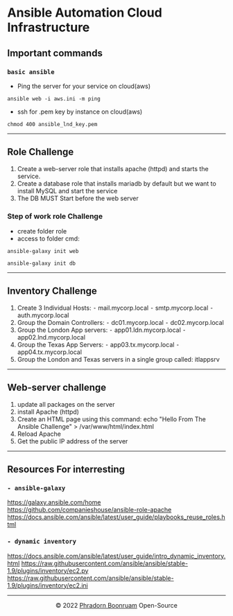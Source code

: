 # Ansible Automation Cloud Infrastructure

## Important commands
### `basic ansible`
- Ping the server for your service on cloud(aws)
```
ansible web -i aws.ini -m ping
```
- ssh for .pem key by instance on cloud(aws)
```
chmod 400 ansible_lnd_key.pem
```

-----
## Role Challenge
1) Create a web-server role that installs apache (httpd) and starts the service.
2) Create a database role that installs mariadb by default but we want to install MySQL and start the service
3) The DB MUST Start before the web server

### Step of work role Challenge
- create folder role
- access to folder cmd: 
```
ansible-galaxy init web
```
```
ansible-galaxy init db
```

---
## Inventory Challenge
1) Create 3 Individual Hosts:
        ⁃	mail.mycorp.local
        ⁃	smtp.mycorp.local
        ⁃	auth.mycorp.local
2) Group the Domain Controllers:
    ⁃	dc01.mycorp.local
    ⁃	dc02.mycorp.local
3) Group the London App servers:
    ⁃	app01.ldn.mycorp.local
    ⁃	app02.lnd.mycorp.local
4) Group the Texas App Servers:
    ⁃	app03.tx.mycorp.local
    ⁃	app04.tx.mycorp.local
5) Group the London and Texas servers in a single group called: itlappsrv

---
## Web-server challenge
1) update all packages on the server
2) install Apache (httpd)
3) Create an HTML page using this command: echo "Hello From The Ansible Challenge" > /var/www/html/index.html
4) Reload Apache
5) Get the public IP address of the server

---
## Resources For interresting
### `- ansible-galaxy`
https://galaxy.ansible.com/home
https://github.com/companieshouse/ansible-role-apache
https://docs.ansible.com/ansible/latest/user_guide/playbooks_reuse_roles.html
### `- dynamic inventory`
https://docs.ansible.com/ansible/latest/user_guide/intro_dynamic_inventory.html
https://raw.githubusercontent.com/ansible/ansible/stable-1.9/plugins/inventory/ec2.py
https://raw.githubusercontent.com/ansible/ansible/stable-1.9/plugins/inventory/ec2.ini

---
<p align="center">© 2022 <a href="https://www.facebook.com/PharadornB/">Phradorn Boonruam</a> Open-Source</p>